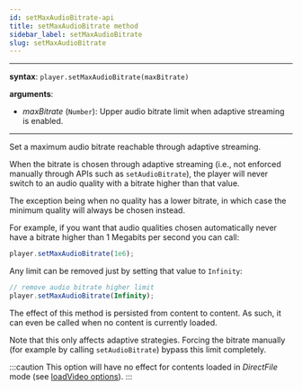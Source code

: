 ```yaml
---
id: setMaxAudioBitrate-api
title: setMaxAudioBitrate method
sidebar_label: setMaxAudioBitrate
slug: setMaxAudioBitrate
---
```


---

**syntax**: `player.setMaxAudioBitrate(maxBitrate)`

**arguments**:

- _maxBitrate_ (`Number`): Upper audio bitrate limit when adaptive streaming
  is enabled.

---

Set a maximum audio bitrate reachable through adaptive streaming.

When the bitrate is chosen through adaptive streaming (i.e., not enforced
manually through APIs such as `setAudioBitrate`), the player will never switch
to an audio quality with a bitrate higher than that value.

The exception being when no quality has a lower bitrate, in which case the
minimum quality will always be chosen instead.

For example, if you want that audio qualities chosen automatically never have
a bitrate higher than 1 Megabits per second you can call:

```js
player.setMaxAudioBitrate(1e6);
```

Any limit can be removed just by setting that value to `Infinity`:

```js
// remove audio bitrate higher limit
player.setMaxAudioBitrate(Infinity);
```

The effect of this method is persisted from content to content. As such, it can
even be called when no content is currently loaded.

Note that this only affects adaptive strategies. Forcing the bitrate manually
(for example by calling `setAudioBitrate`) bypass this limit completely.

:::caution
This option will have no effect for contents loaded in _DirectFile_
mode (see [loadVideo options](./../basicMethods/loadVideo.md#transport)).
:::
